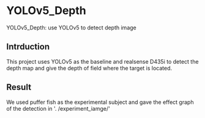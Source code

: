 # YOLOv5_Depth
YOLOv5_Depth: use YOLOv5 to detect depth image
## Intrduction
This project uses YOLOv5 as the baseline and realsense D435i to detect the depth map and give the depth of field where the target is located.
## Result
We used puffer fish as the experimental subject and gave the effect graph of the detection in '. /experiment_iamge/'
